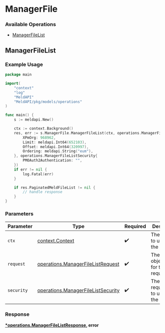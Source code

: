 # ManagerFile

### Available Operations

* [ManagerFileList](#managerfilelist)

## ManagerFileList

### Example Usage

```go
package main

import(
	"context"
	"log"
	"MeldAPI"
	"MeldAPI/pkg/models/operations"
)

func main() {
    s := meldapi.New()

    ctx := context.Background()
    res, err := s.ManagerFile.ManagerFileList(ctx, operations.ManagerFileListRequest{
        XPmOrg: 968962,
        Limit: meldapi.Int64(652103),
        Offset: meldapi.Int64(320997),
        Ordering: meldapi.String("eum"),
    }, operations.ManagerFileListSecurity{
        PMOAuth2Authentication: "",
    })
    if err != nil {
        log.Fatal(err)
    }

    if res.PaginatedMeldFileList != nil {
        // handle response
    }
}
```

### Parameters

| Parameter                                                                                | Type                                                                                     | Required                                                                                 | Description                                                                              |
| ---------------------------------------------------------------------------------------- | ---------------------------------------------------------------------------------------- | ---------------------------------------------------------------------------------------- | ---------------------------------------------------------------------------------------- |
| `ctx`                                                                                    | [context.Context](https://pkg.go.dev/context#Context)                                    | :heavy_check_mark:                                                                       | The context to use for the request.                                                      |
| `request`                                                                                | [operations.ManagerFileListRequest](../../models/operations/managerfilelistrequest.md)   | :heavy_check_mark:                                                                       | The request object to use for the request.                                               |
| `security`                                                                               | [operations.ManagerFileListSecurity](../../models/operations/managerfilelistsecurity.md) | :heavy_check_mark:                                                                       | The security requirements to use for the request.                                        |


### Response

**[*operations.ManagerFileListResponse](../../models/operations/managerfilelistresponse.md), error**

